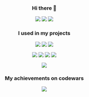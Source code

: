 <h3 align="center"> Hi there 👋
<!-- langs block -->
  <p align="center">
  <img src="https://img.shields.io/badge/python-3670A0?style=for-the-badge&logo=python&logoColor=ffdd54"/>
  <img src="https://img.shields.io/badge/java-%23ED8B00.svg?style=for-the-badge&logo=java&logoColor=white"/>
  <img src="https://img.shields.io/badge/shell_script-%23121011.svg?style=for-the-badge&logo=gnu-bash&logoColor=white"/>
  </p>
  
  
  <h3 align="center"> I used in my projects  </h3>

<!-- techologies -->
<p align="center">
<img src="https://img.shields.io/badge/flask-%23000.svg?style=for-the-badge&logo=flask&logoColor=white"/>  
<img src="https://img.shields.io/badge/django-%23092E20.svg?style=for-the-badge&logo=django&logoColor=white"/>  
<img src="https://img.shields.io/badge/docker-%230db7ed.svg?style=for-the-badge&logo=docker&logoColor=white"/>
</p>
<p align="center">
<img src="https://img.shields.io/badge/Linux-FCC624?style=for-the-badge&logo=linux&logoColor=black"/>
<img src="https://img.shields.io/badge/-selenium-%43B02A?style=for-the-badge&logo=selenium&logoColor=white"/>
<img src="https://img.shields.io/badge/github-%23121011.svg?style=for-the-badge&logo=github&logoColor=white"/> 
<img src="https://img.shields.io/badge/postgres-%23316192.svg?style=for-the-badge&logo=postgresql&logoColor=white"/>  
</p>
  
<p align="center">
  <img src="https://github-readme-stats.vercel.app/api/top-langs/?username=Timenem&theme=cobalt&border_radius=16&hide_title=true)](https://github.com/timenem/github-readme-stats)"/>
</p>

<!-- codewars  -->
  <h3 align="center">My achievements on codewars</h3>
<p align="center">
  <img src="https://www.codewars.com/users/Timenem/badges/large"/>
</p>
